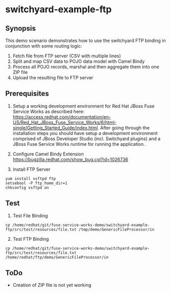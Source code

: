 switchyard-example-ftp
======================================
Synopsis
--------------------------------------
This demo scenario demonstrates how to use the switchyard FTP binding in conjunction with some routing logic:

1. Fetch file from FTP server (CSV with multiple lines)
2. Split and map CSV data to POJO data model with Camel Bindy
3. Process all POJO records, marshal and then aggregate them into one ZIP file
4. Upload the resulting file to FTP server


Prerequisites
--------------------------------------
1) Setup a working development environment for Red Hat JBoss Fuse Service Works as described here: https://access.redhat.com/documentation/en-US/Red_Hat_JBoss_Fuse_Service_Works/6/html-single/Getting_Started_Guide/index.html. After going through the installation steps you should have setup a development environment comprised of JBoss Developer Studio (incl. Switchyard plugins) and a JBoss Fuse Service Works runtime for running the application.

2) Configure Camel Bindy Extension
https://bugzilla.redhat.com/show_bug.cgi?id=1026736

3) Install FTP Server
```
yum install vsftpd ftp
setsebool -P ftp_home_dir=1
chkconfig vsftpd on
```

Test
---------------------------------------
1) Test File Binding
```
cp /home/redhat/git/fuse-service-works-demo/switchyard-example-ftp/src/test/resources/file.txt /tmp/demo/GenericFileProcessor/in
```

2) Test FTP Binding
```
cp /home/redhat/git/fuse-service-works-demo/switchyard-example-ftp/src/test/resources/file.txt /home/redhat/ftp/demo/GenericFileProcessor/in
```

ToDo
--------------------------------------
- Creation of ZIP file is not yet working
